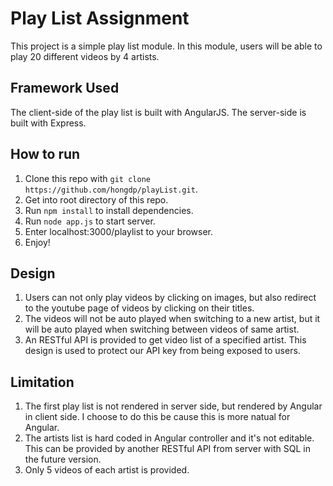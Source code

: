 # Play List Assignment

This project is a simple play list module. In this module, users will be able to play 20 different videos by 4 artists.

## Framework Used

The client-side of the play list is built with AngularJS. The server-side is built with Express.

## How to run

1. Clone this repo with `git clone https://github.com/hongdp/playList.git`.
2. Get into root directory of this repo. 
3. Run `npm install` to install dependencies.
3. Run `node app.js` to start server.
4. Enter localhost:3000/playlist to your browser.
5. Enjoy!
 
## Design

1. Users can not only play videos by clicking on images, but also redirect to the youtube page of videos by clicking on their titles.
2. The videos will not be auto played when switching to a new artist, but it will be auto played when switching between videos of same artist.
3. An RESTful API is provided to get video list of a specified artist. This design is used to protect our API key from being exposed to users.

## Limitation

1. The first play list is not rendered in server side, but rendered by Angular in client side. I choose to do this be cause this is more natual for Angular.
2. The artists list is hard coded in Angular controller and it's not editable. This can be provided by another RESTful API from server with SQL in the future version.
3. Only 5 videos of each artist is provided.
